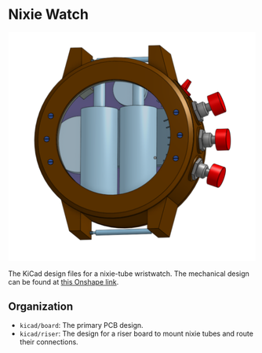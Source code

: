 # Nixie Watch

![Watch design](./images/face.png)

The KiCad design files for a nixie-tube wristwatch. The mechanical design can be found at [this Onshape link](https://cad.onshape.com/documents/168decd161ae34bc06a36311/w/d9452b42c2f2de4575e19b2f/e/99e0d669777a0ebc0bf45485).

## Organization

 - `kicad/board`: The primary PCB design.
 - `kicad/riser`: The design for a riser board to mount nixie tubes and route their connections.
